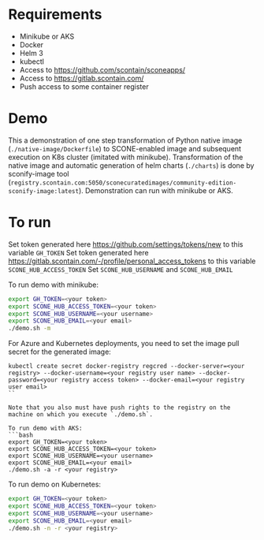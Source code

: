 # Requirements

- Minikube or AKS
- Docker
- Helm 3
- kubectl
- Access to https://github.com/scontain/sconeapps/
- Access to https://gitlab.scontain.com/
- Push access to some container register
# Demo

This a demonstration of one step transformation of Python native image (`./native-image/Dockerfile`) to SCONE-enabled image and subsequent execution on K8s cluster (imitated with minikube).
Transformation of the native image and automatic generation of helm charts (`./charts`) is done by sconify-image tool (`registry.scontain.com:5050/sconecuratedimages/community-edition-sconify-image:latest`).
Demonstration can run with minikube or AKS.
# To run
Set token generated here https://github.com/settings/tokens/new  to this variable `GH_TOKEN` 
Set token generated here https://gitlab.scontain.com/-/profile/personal_access_tokens to this variable `SCONE_HUB_ACCESS_TOKEN` 
Set `SCONE_HUB_USERNAME` and `SCONE_HUB_EMAIL`

To run demo with minikube:
```bash
export GH_TOKEN=<your token>
export SCONE_HUB_ACCESS_TOKEN=<your token>
export SCONE_HUB_USERNAME=<your username>
export SCONE_HUB_EMAIL=<your email>
./demo.sh -m
```

For Azure and Kubernetes deployments, you need to set the image pull secret for the generated
image:

```
kubectl create secret docker-registry regcred --docker-server=<your registry> --docker-username=<your registry user name> --docker-password=<your registry access token> --docker-email=<your registry user email>
``

Note that you also must have push rights to the registry on the machine on which you execute `./demo.sh`. 

To run demo with AKS:
```bash
export GH_TOKEN=<your token>
export SCONE_HUB_ACCESS_TOKEN=<your token>
export SCONE_HUB_USERNAME=<your username>
export SCONE_HUB_EMAIL=<your email>
./demo.sh -a -r <your registry>
```

To run demo on Kubernetes:
```bash
export GH_TOKEN=<your token>
export SCONE_HUB_ACCESS_TOKEN=<your token>
export SCONE_HUB_USERNAME=<your username>
export SCONE_HUB_EMAIL=<your email>
./demo.sh -n -r <your registry>
```
